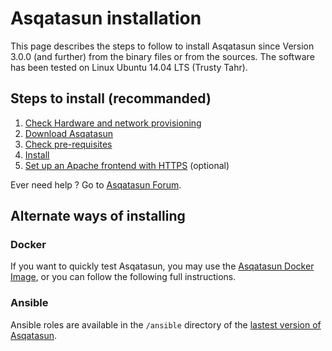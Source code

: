 # Asqatasun installation

This page describes the steps to follow to install Asqatasun since Version 3.0.0 
(and further) from the binary files or from the sources. The software has been 
tested on Linux Ubuntu 14.04 LTS (Trusty Tahr).

## Steps to install (recommanded)

1. [Check Hardware and network provisioning](Hardware_network_provisioning.md)
2. [Download Asqatasun](Download.md)
3. [Check pre-requisites](Pre-requisites.md)
4. [Install](Installation.md)
5. [Set up an Apache frontend with HTTPS](Apache_frontend.md) (optional)

Ever need help ? Go to [Asqatasun Forum](http://forum.asqatasun.org).

## Alternate ways of installing

### Docker

If you want to quickly test Asqatasun, you may use the [Asqatasun Docker Image](../Docker/README.md), 
or you can follow the following full instructions.

### Ansible

Ansible roles are available in the `/ansible` directory of the [lastest version of Asqatasun](http://download.asqatasun.org/asqatasun-latest.tar.gz).


